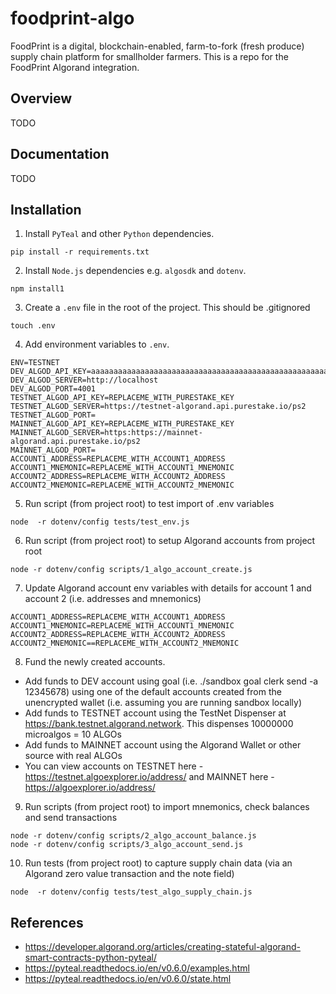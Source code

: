 # foodprint-algo

FoodPrint is a digital, blockchain-enabled, farm-to-fork (fresh produce) supply chain platform for smallholder farmers. 
This is a repo for the FoodPrint Algorand integration.


## Overview
TODO

## Documentation
TODO

## Installation

1. Install `PyTeal` and other `Python` dependencies. 
```
pip install -r requirements.txt
```

2. Install `Node.js` dependencies e.g. `algosdk` and `dotenv`. 
```
npm install1
```

3. Create a `.env` file in the root of the project. This should be .gitignored
```
touch .env
```

4. Add environment variables to `.env`. 
```
ENV=TESTNET
DEV_ALGOD_API_KEY=aaaaaaaaaaaaaaaaaaaaaaaaaaaaaaaaaaaaaaaaaaaaaaaaaaaaaaaaaaaaaaaa
DEV_ALGOD_SERVER=http://localhost
DEV_ALGOD_PORT=4001
TESTNET_ALGOD_API_KEY=REPLACEME_WITH_PURESTAKE_KEY
TESTNET_ALGOD_SERVER=https://testnet-algorand.api.purestake.io/ps2
TESTNET_ALGOD_PORT=
MAINNET_ALGOD_API_KEY=REPLACEME_WITH_PURESTAKE_KEY
MAINNET_ALGOD_SERVER=https:https://mainnet-algorand.api.purestake.io/ps2
MAINNET_ALGOD_PORT=
ACCOUNT1_ADDRESS=REPLACEME_WITH_ACCOUNT1_ADDRESS
ACCOUNT1_MNEMONIC=REPLACEME_WITH_ACCOUNT1_MNEMONIC
ACCOUNT2_ADDRESS=REPLACEME_WITH_ACCOUNT2_ADDRESS
ACCOUNT2_MNEMONIC=REPLACEME_WITH_ACCOUNT2_MNEMONIC
```

5. Run script (from project root) to test import of .env variables
```
node  -r dotenv/config tests/test_env.js
```

6. Run script (from project root) to setup Algorand accounts from project root
```
node -r dotenv/config scripts/1_algo_account_create.js  
```

7. Update Algorand account env variables with details for account 1 and account 2 (i.e. addresses and mnemonics)
```
ACCOUNT1_ADDRESS=REPLACEME_WITH_ACCOUNT1_ADDRESS
ACCOUNT1_MNEMONIC=REPLACEME_WITH_ACCOUNT1_MNEMONIC
ACCOUNT2_ADDRESS=REPLACEME_WITH_ACCOUNT2_ADDRESS
ACCOUNT2_MNEMONIC==REPLACEME_WITH_ACCOUNT2_MNEMONIC 
```

8. Fund the newly created accounts. 
- Add funds to DEV account using goal (i.e. ./sandbox goal clerk send -a 12345678)  using one of the default accounts 
created from the unencrypted wallet (i.e. assuming you are running sandbox locally)
- Add funds to TESTNET account using the TestNet Dispenser at https://bank.testnet.algorand.network. This dispenses 
10000000 microalgos = 10 ALGOs
- Add funds to MAINNET account using the Algorand Wallet or other source with real ALGOs
- You can view accounts on TESTNET here - https://testnet.algoexplorer.io/address/ 
and MAINNET here - https://algoexplorer.io/address/

9. Run scripts (from project root) to import mnemonics, check balances and send transactions
``` 
node -r dotenv/config scripts/2_algo_account_balance.js  
node -r dotenv/config scripts/3_algo_account_send.js  
```

10. Run tests (from project root) to capture supply chain data (via an Algorand zero value transaction and the note field)
``` 
node  -r dotenv/config tests/test_algo_supply_chain.js
```

## References
- https://developer.algorand.org/articles/creating-stateful-algorand-smart-contracts-python-pyteal/
- https://pyteal.readthedocs.io/en/v0.6.0/examples.html
- https://pyteal.readthedocs.io/en/v0.6.0/state.html